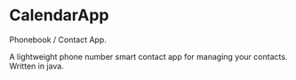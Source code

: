 # CalendarApp
Phonebook / Contact App.

A lightweight phone number smart contact app for managing your contacts. Written in java.

